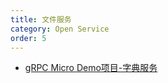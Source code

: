 ```yaml
---
title: 文件服务
category: Open Service
order: 5
---
```


* [gRPC Micro Demo项目-字典服务](https://github.com/pku-hit/file)